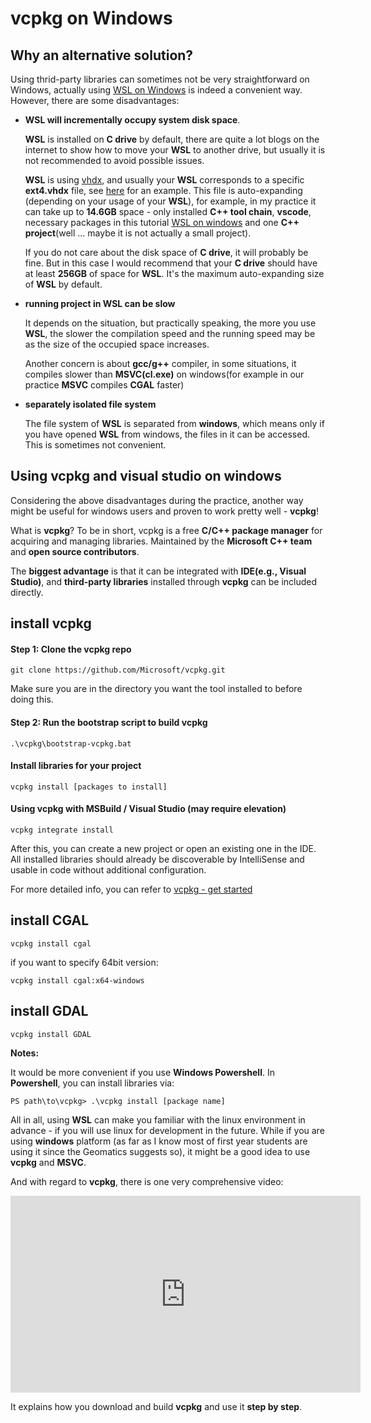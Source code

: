
# vcpkg on Windows

## Why an alternative solution?

Using thrid-party libraries can sometimes not be very straightforward on Windows, actually using [WSL on Windows](../wslclion) is indeed a convenient way. 
However, there are some disadvantages:

* **WSL will incrementally occupy system disk space**.
    
    **WSL** is installed on **C drive** by default, there are quite a lot blogs on the internet to show how to move your **WSL** to another drive, but usually it is not recommended to avoid possible issues.
    
    **WSL** is using [vhdx](https://www.techtarget.com/searchwindowsserver/definition/VHDX-Hyper-V-virtual-hard-disk), and usually your **WSL** corresponds to 
    a specific **ext4.vhdx** file, see [here](https://stackoverflow.com/questions/70946140/docker-desktop-WSL-ext4-vhdx-too-large) for an example.
    This file is auto-expanding (depending on your usage of your **WSL**), for example, in my practice it can take up to **14.6GB** space - only installed **C++ tool chain**, **vscode**,
    necessary packages in this tutorial [WSL on windows](https://github.com/tudelft3d/geogeek/blob/main/docs/c%2B%2B/WSLclion.md) and one **C++ project**(well ... maybe it is not actually a small project).
    
    If you do not care about the disk space of **C drive**, it will probably be fine. But in this case I would recommend that your **C drive** should have at least **256GB** of space
    for **WSL**. It's the maximum auto-expanding size of **WSL** by default.
    
* **running project in WSL can be slow**

    It depends on the situation, but practically speaking, the more you use **WSL**, the slower the compilation speed and the running speed may be as the size of the occupied space increases.
    
    Another concern is about **gcc/g++** compiler, in some situations, it compiles slower than **MSVC(cl.exe)** on windows(for example in our practice **MSVC** compiles **CGAL** faster)
    
* **separately isolated file system**

    The file system of **WSL** is separated from **windows**, which means only if you have opened **WSL** from windows, the files in it can be accessed. This is sometimes not convenient.

## Using vcpkg and visual studio on windows

Considering the above disadvantages during the practice, another way might be useful for windows users and proven to work pretty well - **vcpkg**!

What is **vcpkg**? To be in short, vcpkg is a free **C/C++ package manager** for acquiring and managing libraries. Maintained by the **Microsoft C++ team** and **open source contributors**.

The **biggest advantage** is that it can be integrated with **IDE(e.g., Visual Studio)**, and **third-party libraries** installed through **vcpkg** can be included directly.

## install vcpkg

#### Step 1: Clone the vcpkg repo
```
git clone https://github.com/Microsoft/vcpkg.git
```
Make sure you are in the directory you want the tool installed to before doing this.
#### Step 2: Run the bootstrap script to build vcpkg
```
.\vcpkg\bootstrap-vcpkg.bat
```
#### Install libraries for your project
```
vcpkg install [packages to install]
```
#### Using vcpkg with MSBuild / Visual Studio (may require elevation)
```
vcpkg integrate install
```
After this, you can create a new project or open an existing one in the IDE. All installed libraries should already be discoverable by IntelliSense and usable in code without additional configuration.

For more detailed info, you can refer to [vcpkg - get started](https://vcpkg.io/en/getting-started.html)

## install CGAL

```
vcpkg install cgal
```

if you want to specify 64bit version:

```
vcpkg install cgal:x64-windows
```

## install GDAL

```
vcpkg install GDAL
```

**Notes:**

It would be more convenient if you use **Windows Powershell**. In **Powershell**, you can install libraries via:

```
PS path\to\vcpkg> .\vcpkg install [package name]
```

All in all, using **WSL** can make you familiar with the linux environment in advance - if you will use linux for development in the future.
While if you are using **windows** platform (as far as I know most of first year students are using it since the Geomatics suggests so), it might be a good idea
to use **vcpkg** and **MSVC**. 

And with regard to **vcpkg**, there is one very comprehensive video:

<iframe width="560" height="315" src="https://www.youtube.com/embed/b7SdgK7Y510" title="YouTube video player" frameborder="0" allow="accelerometer; autoplay; clipboard-write; encrypted-media; gyroscope; picture-in-picture" allowfullscreen></iframe>

It explains how you download and build **vcpkg** and use it **step by step**.




  

